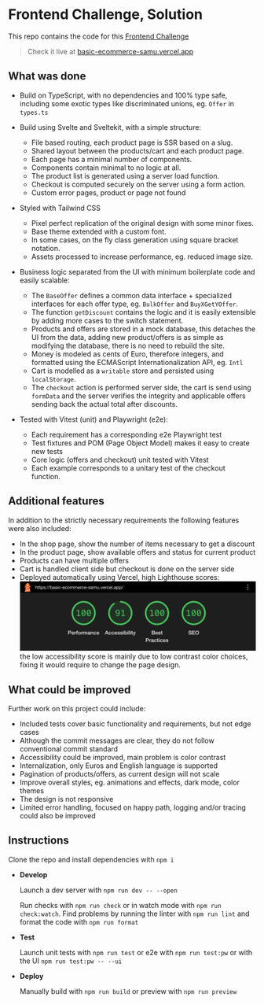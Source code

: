 # Frontend Challenge, Solution

This repo contains the code for this [Frontend Challenge](/CHALLENGE.md)

> Check it live at [basic-ecommerce-samu.vercel.app](https://basic-ecommerce-samu.vercel.app/)

## What was done

- Build on TypeScript, with no dependencies and 100% type safe, including some exotic types like discriminated unions, eg. `Offer` in `types.ts`

- Build using Svelte and Sveltekit, with a simple structure:
  - File based routing, each product page is SSR based on a slug.
  - Shared layout between the products/cart and each product page.
  - Each page has a minimal number of components.
  - Components contain minimal to no logic at all.
  - The product list is generated using a server load function.
  - Checkout is computed securely on the server using a form action.
  - Custom error pages, product or page not found

- Styled with Tailwind CSS
  - Pixel perfect replication of the original design with some minor fixes.
  - Base theme extended with a custom font.
  - In some cases, on the fly class generation using square bracket notation.
  - Assets processed to increase performance, eg. reduced image size.

- Business logic separated from the UI with minimum boilerplate code and easily scalable:
  - The `BaseOffer` defines a common data interface + specialized interfaces for each offer type, eg. `BulkOffer` and `BuyXGetYOffer`.
  - The function `getDiscount` contains the logic and it is easily extensible by adding more cases to the switch statement.
  - Products and offers are stored in a mock database, this detaches the UI from the data, adding new product/offers is as simple as modifying the database, there is no need to rebuild the site.
  - Money is modeled as cents of Euro, therefore integers, and formatted using the ECMAScript Internationalization API, eg. `Intl`
  - Cart is modelled as a `writable` store and persisted using `localStorage`.
  - The `checkout` action is performed server side, the cart is send using `formData` and the server verifies the integrity and applicable offers sending back the actual total after discounts.

- Tested with Vitest (unit) and Playwright (e2e):
  - Each requirement has a corresponding e2e Playwright test
  - Test fixtures and POM (Page Object Model) makes it easy to create new tests
  - Core logic (offers and checkout) unit tested with Vitest
  - Each example corresponds to a unitary test of the checkout function.

## Additional features

In addition to the strictly necessary requirements the following features were also included:

- In the shop page, show the number of items necessary to get a discount
- In the product page, show available offers and status for current product
- Products can have multiple offers
- Cart is handled client side but checkout is done on the server side
- Deployed automatically using Vercel, high Lighthouse scores:
![Performance report](/lh_report.png)
the low accessibility score is mainly due to low contrast color choices, fixing it would require to change the page design.

## What could be improved

Further work on this project could include:

- Included tests cover basic functionality and requirements, but not edge cases
- Although the commit messages are clear, they do not follow conventional commit standard
- Accessibility could be improved, main problem is color contrast
- Internalization, only Euros and English language is supported
- Pagination of products/offers, as current design will not scale
- Improve overall styles, eg. animations and effects, dark mode, color themes
- The design is not responsive
- Limited error handling, focused on happy path, logging and/or tracing could also be improved

## Instructions

Clone the repo and install dependencies with `npm i`

- **Develop**

    Launch a dev server with `npm run dev -- --open`

    Run checks with `npm run check` or in watch mode with `npm run check:watch`. Find problems by running the linter with `npm run lint` and format the code with `npm run format`

- **Test**

    Launch unit tests with `npm run test` or e2e with `npm run test:pw` or with the UI `npm run test:pw -- --ui`

- **Deploy**

    Manually build with `npm run build` or preview with `npm run preview`
